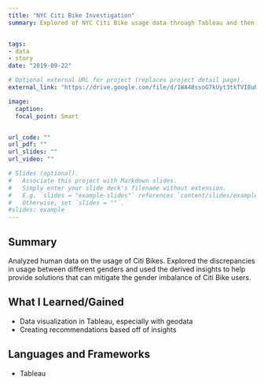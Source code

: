 ```yaml
---
title: "NYC Citi Bike Investigation"
summary: Explored of NYC Citi Bike usage data through Tableau and then providing recommendations to help Citi Bike mitigate the gender imbalance among its customers.


tags:
- data
- story
date: "2019-09-22"

# Optional external URL for project (replaces project detail page).
external_link: "https://drive.google.com/file/d/1WA48ssoG7kUyt3tkTVI8uRk3pms_PfQt/view"

image:
  caption: 
  focal_point: Smart


url_code: ""
url_pdf: ""
url_slides: ""
url_video: ""

# Slides (optional).
#   Associate this project with Markdown slides.
#   Simply enter your slide deck's filename without extension.
#   E.g. `slides = "example-slides"` references `content/slides/example-slides.md`.
#   Otherwise, set `slides = ""`.
#slides: example
---
```

## Summary

Analyzed human data on the usage of Citi Bikes. Explored the discrepancies in usage between different genders and used the derived insights to help provide solutions that can mitigate the gender imbalance of Citi Bike users.

## What I Learned/Gained
* Data visualization in Tableau, especially with geodata
* Creating recommendations based off of insights

## Languages and Frameworks
* Tableau
